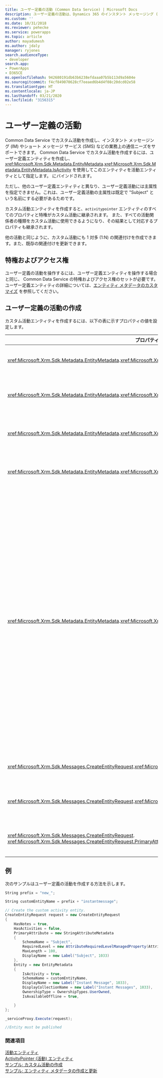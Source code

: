 ```yaml
---
title: ユーザー定義の活動 (Common Data Service) | Microsoft Docs
description: ユーザー定義の活動は、Dynamics 365 のインスタント メッセージング (IM) やショート メッセージ サービス (SMS) などの業務上の通信ニーズをサポートします。
ms.custom: ''
ms.date: 10/31/2018
ms.reviewer: pehecke
ms.service: powerapps
ms.topic: article
author: mayadumesh
ms.author: jdaly
manager: ryjones
search.audienceType:
- developer
search.app:
- PowerApps
- D365CE
ms.openlocfilehash: 942680191db63b6238efdaaa07b5b113d9a5604e
ms.sourcegitcommit: f4cf849070628cf7eeaed6b4d4f08c20dcd02e58
ms.translationtype: HT
ms.contentlocale: ja-JP
ms.lasthandoff: 03/21/2020
ms.locfileid: "3156315"
---
```

# <a name="custom-activities"></a>ユーザー定義の活動

Common Data Service でカスタム活動を作成し、インスタント メッセージング (IM) やショート メッセージ サービス (SMS) などの業務上の通信ニーズをサポートできます。 Common Data Service でカスタム活動を作成するには、ユーザー定義エンティティを作成し、<xref:Microsoft.Xrm.Sdk.Metadata.EntityMetadata>.<xref:Microsoft.Xrm.Sdk.Metadata.EntityMetadata.IsActivity> を使用してこのエンティティを活動エンティティとして指定します。 にバインドされます。  
  
 ただし、他のユーザー定義エンティティと異なり、ユーザー定義活動には主属性を指定できません。これは、ユーザー定義活動の主属性は既定で "Subject" という名前にする必要があるためです。  
  
 カスタム活動エンティティを作成すると、`activitypointer` エンティティのすべてのプロパティと特権がカスタム活動に継承されます。 また、すべての活動関係者の種類をカスタム活動に使用できるようになり、その結果として対応するプロパティも継承されます。  
  
 他の活動と同じように、カスタム活動にも 1 対多 (1:N) の関連付けを作成できます。また、既存の関連付けを更新できます。  
  
## <a name="privileges-and-access-rights"></a>特権およびアクセス権 
 
 ユーザー定義の活動を操作するには、ユーザー定義エンティティを操作する場合と同じ、 Common Data Service の特権およびアクセス権のセットが必要です。 ユーザー定義エンティティの詳細については、[エンティティ メタデータのカスタマイズ](customize-entity-metadata.md) を参照してください。  
  
## <a name="creating-a-custom-activity"></a>ユーザー定義の活動の作成  
 カスタム活動エンティティを作成するには、以下の表に示すプロパティの値を設定します。  
  
|プロパティ名|値|注意|  
|-------------------|-----------|-----------|  
|<xref:Microsoft.Xrm.Sdk.Metadata.EntityMetadata>.<xref:Microsoft.Xrm.Sdk.Metadata.EntityMetadata.IsActivity>|`true`|ユーザー定義エンティティをカスタム活動として指定します。|  
|<xref:Microsoft.Xrm.Sdk.Metadata.EntityMetadata>.<xref:Microsoft.Xrm.Sdk.Metadata.EntityMetadata.IsAvailableOffline>|`true`|カスタム活動エンティティをオフラインで使用できるようにする必要があります。|  
|<xref:Microsoft.Xrm.Sdk.Metadata.EntityMetadata>.<xref:Microsoft.Xrm.Sdk.Metadata.EntityMetadata.IsMailMergeEnabled>|`false`|カスタム活動エンティティの差し込み印刷を有効にすることはできません。|  
|<xref:Microsoft.Xrm.Sdk.Metadata.EntityMetadata>.<xref:Microsoft.Xrm.Sdk.Metadata.EntityMetadata.OwnershipType>|<xref:Microsoft.Xrm.Sdk.Metadata.OwnershipTypes>. TeamOwned<br />または<br /><xref:Microsoft.Xrm.Sdk.Metadata.OwnershipTypes>. ユーザーによる所有|カスタム活動エンティティはチーム所有またはユーザー所有にすることができます。|  
|<xref:Microsoft.Xrm.Sdk.Metadata.EntityMetadata>.<xref:Microsoft.Xrm.Sdk.Metadata.EntityMetadata.ActivityTypeMask>|0 - なし<br />または<br />1 – 通信活動|(任意) カスタム活動を Web アプリケーションの活動メニューに表示するかどうかを指定します。<br /><br /> -   活動メニューに表示しない場合は **0 (なし)** を指定します。 カスタム活動は関連する (関連付けがある) エンティティのみの関連グリッドに表示されます。<br />-   活動メニューに表示する場合は **1 (通信活動)** を指定します。<br /><br /> このプロパティを指定しない場合、カスタム活動は既定のプロパティ値 (1) で作成されます。 つまり、カスタム活動は活動メニューに表示されます。 また、`ActivityTypeMask` は活動の作成時にのみ設定できます。一度設定したら、変更はできません。|  
|<xref:Microsoft.Xrm.Sdk.Messages.CreateEntityRequest>.<xref:Microsoft.Xrm.Sdk.Messages.CreateEntityRequest.HasActivities>|`false`|カスタム活動エンティティには活動との関連付けを設定できません。|  
|<xref:Microsoft.Xrm.Sdk.Messages.CreateEntityRequest>.<xref:Microsoft.Xrm.Sdk.Messages.CreateEntityRequest.HasNotes>|`true`|カスタム活動エンティティにはメモへの関連付けを設定する必要があります。|  
|<xref:Microsoft.Xrm.Sdk.Messages.CreateEntityRequest>. <xref:Microsoft.Xrm.Sdk.Messages.CreateEntityRequest.PrimaryAttribute>|<xref:Microsoft.Xrm.Sdk.Metadata.AttributeMetadata.SchemaName> は "Subject" です。|すべての活動の `PrimaryAttribute` のスキーマ名を "Subject" にする必要があります。|  
  
## <a name="example"></a>例  
 次のサンプルはユーザー定義の活動を作成する方法を示します。  
  
```csharp
String prefix = "new_";

String customEntityName = prefix + "instantmessage";

// Create the custom activity entity.
CreateEntityRequest request = new CreateEntityRequest
{
    HasNotes = true,
    HasActivities = false,
    PrimaryAttribute = new StringAttributeMetadata
    {
        SchemaName = "Subject",
        RequiredLevel = new AttributeRequiredLevelManagedProperty(AttributeRequiredLevel.None),
        MaxLength = 100,
        DisplayName = new Label("Subject", 1033)
    },
    Entity = new EntityMetadata
    {
        IsActivity = true,
        SchemaName = customEntityName,
        DisplayName = new Label("Instant Message", 1033),
        DisplayCollectionName = new Label("Instant Messages", 1033),
        OwnershipType = OwnershipTypes.UserOwned,
        IsAvailableOffline = true,

    }
};

_serviceProxy.Execute(request);

//Entity must be published
``` 

### <a name="see-also"></a>関連項目  
 [活動エンティティ](activity-entities.md)   
 [ActivityPointer (活動) エンティティ](activitypointer-activity-entity.md)   
 [サンプル: カスタム活動の作成](/dynamics365/customer-engagement/developer/sample-create-custom-activity)   
 [サンプル: エンティティ メタデータの作成と更新](/dynamics365/customer-engagement/developer/org-service/sample-create-update-entity-metadata)